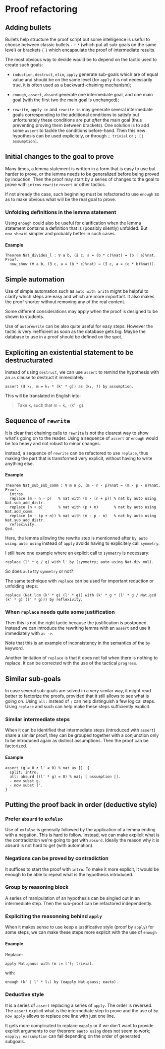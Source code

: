 # Proof refactoring

## Adding bullets

Bullets help structure the proof script but some intelligence is useful to choose between classic bullets `-` `+` `*`
(which put all sub-goals on the same level) or brackets `{` `}` which encapsulate the proof of intermediate results.

The most obvious way to decide would be to depend on the tactic used to create such goals:

- `induction`, `destruct`, `elim`, `apply` generate sub-goals which are of equal value and should be on the same level (for `apply` it is not necessarily true, it is often used as a backward-chaining mechanism);

- `enough`, `assert`, `absurd` generate one intermediate goal, and one main goal (with the first two the main goal is unchanged);

- `rewrite`, `apply in` and `rewrite in` may generate several intermediate goals corresponding to the additional conditions to satisfy but unfortunately these conditions are put *after* the main goal (thus preventing proving them between brackets).
One solution is to add some `assert` to tackle the conditions before-hand.
Then this new hypothesis can be used explicitely, or through `; trivial` or `; [| assumption]`.

## Initial changes to the goal to prove

Many times, a lemma statement is written in a form that is easy to use but harder to prove,
or the lemma needs to be generalized before being proved by induction.
Then the proof may start by a series of changes to the goal to prove with `intros` `rewrite` `revert` or other tactics.

If not already the case, such beginning must be refactored to use `enough` so as to make obvious what will be the real goal to prove.

### Unfolding definitions in the lemma statement

Using `enough` could also be useful for clarification when the lemma statement contains a definition that is (possibly silently) unfolded.
But `now_show` is simpler and probably better in such cases.

#### Example

    Theorem Nat_divides_l : ∀ a b, (∃ c, a = (b * c)%nat) ↔ (b | a)%nat.
    Proof.
      now_show (∀ a b, (∃ c, a = (b * c)%nat) ↔ (∃ c, a = (c * b)%nat)).

## Simple automation

Use of simple automation such as `auto with arith` might be helpful to clarify which steps are easy and which are more important.
It also makes the proof shorter without removing any of the real content.

Some different considerations may apply when the proof is designed to be shown to students.

Use of `autorewrite` can be also quite useful for easy steps.
However the tactic is very inefficient as soon as the database gets big.
Maybe the database to use in a proof should be defined on the spot.

## Expliciting an existential statement to be destructurated

Instead of using `destruct`, we can use `assert` to remind the hypothesis with an `as` clause to destruct it immediately.

    assert (∃ k₁, m = k₁ * (k' * g)) as (k₁, ?) by assumption.

This will be translated in English into:

> Take k₁ such that m = k₁ · (k' · g).

## Sequence of `rewrite`

It is clear that chaining calls to `rewrite` is not the clearest way to show what's going on to the reader.
Using a sequence of `assert` or `enough` would be too heavy and not robust to minor changes.

Instead, a sequence of `rewrite` can be refactored to use `replace`, thus making the part that is transformed very explicit,
without having to write anything else.

#### Example

    Theorem Nat_sub_sub_comm : ∀ m n p, (m - n - p)%nat = (m - p - n)%nat.
    Proof.
      intros.
      replace (m - n - p)   % nat with (m - (n + p)) % nat by auto using Nat.sub_add_distr.
      replace (n + p)       % nat with (p + n)       % nat by auto using Nat.add_comm.
      replace (m - (p + n)) % nat with (m - p - n)   % nat by auto using Nat.sub_add_distr.
      reflexivity.
    Qed.

Here, the lemma allowing the rewrite step is mentionned after `by auto using`.
`auto using` instead of `apply` avoids having to explicitely call `symmetry`.

I still have one example where an explicit call to `symmetry` is necessary:

    replace (l' * g / g) with l' by (symmetry; auto using Nat.div_mul).

So does `auto` try `symmetry` or not?

The same technique with `replace` can be used for important reduction or unfolding steps:

    replace (Nat.lcm (k' * g) (l' * g)) with (k' * g * (l' * g / Nat.gcd (k' * g) (l' * g))) by reflexivity.

### When `replace` needs quite some justification

Then this is not the right tactic because the justification is postponed.
Instead we can introduce the rewriting lemma with an `assert` and use it immediately with `as ->`.

Note that this is an example of inconsistency in the semantics of the `by` keyword.

Another limitation of `replace` is that it does not fail when there is nothing to replace.
It can be corrected with the use of the tactical `progress`.

## Similar sub-goals

In case several sub-goals are solved in a very similar way, it might read better to factorize the proofs,
provided that it still allows to see what is going on.
Using `all:` instead of `;` can help distinguish a few logical steps.
Using `replace` and such can help make these steps sufficiently explicit.

### Similar intermediate steps

When it can be identified that intermediate steps (introduced with `assert`) share a similar proof,
they can be grouped together with a conjunction only to be introduced again as distinct assumptions.
Then the proof can be factorized.

#### Example

    assert (g ≠ 0 ∧ l' ≠ 0) % nat as []. {
      split; intro.
      all: absurd ((l' * g) = 0) % nat; [ assumption |].
      - now subst g.
      - now subst l'.
    }

## Putting the proof back in order (deductive style)

### Prefer `absurd` to `exfalso`

Use of `exfalso` is generally followed by the application of a lemma ending with a negation.
This is hard to follow.
Instead, we can make explicit what is the contradiction we're going to get with `absurd`.
Ideally the reason why it is absurd is not hard to get (with automation).

### Negations can be proved by contradiction

It suffices to start the proof with `intro`.
To make it more explicit, it would be enough to be able to repeat what is the hypothesis introduced.

### Group by reasoning block

A series of manipulation of an hypothesis can be singled out in an intermediate step.
Then the sub-proof can be refactored independently.

### Expliciting the reasonning behind `apply`

When it makes sense to use keep a justificative style (proof by `apply`) for some steps,
we can make these steps more explicit with the use of `enough`

#### Example

Replace:

    apply Nat.gauss with (m := l'); trivial.

with:

    enough (k' | l' * l₁) by (eapply Nat.gauss; eauto).

### Deductive style

It is a series of `assert` replacing a series of `apply`. The order is reversed.
The `assert` explicit what is the intermediate step to prove and the use of `by now apply` allows to replace one line with just one line.

It gets more complicated to replace `eapply` or if we don't want to provide explicit arguments to our theorem:
`eauto using` does not seem to work; `eapply; eassumption` can fail depending on the order of generated subgoals.

